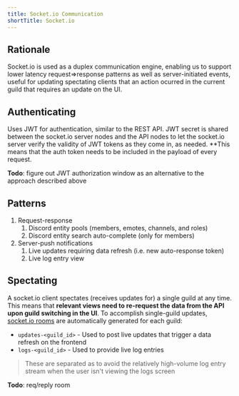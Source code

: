 ```yaml
---
title: Socket.io Communication
shortTitle: Socket.io
---
```


## Rationale

Socket.io is used as a duplex communication engine, enabling us to support lower latency request=>response patterns as well as server-initiated events, useful for updating spectating clients that an action ocurred in the current guild that requires an update on the UI.

## Authenticating

Uses JWT for authentication, similar to the REST API. JWT secret is shared between the socket.io server nodes and the API nodes to let the socket.io server verify the validity of JWT tokens as they come in, as needed. **This means that the auth token needs to be included in the payload of every request.

**Todo**: figure out JWT authorization window as an alternative to the approach described above

## Patterns

1. Request-response
   1. Discord entity pools (members, emotes, channels, and roles)
   2. Discord entity search auto-complete (only for members)
2. Server-push notifications
   1. Live updates requiring data refresh (i.e. new auto-response token)
   2. Live log entry view

## Spectating

A socket.io client spectates (receives updates for) a single guild at any time. This means that **relevant views need to re-request the data from the API upon guild switching in the UI**. To accomplish single-guild updates, [socket.io rooms](https://socket.io/docs/rooms-and-namespaces/#Rooms) are automatically generated for each guild:

- `updates-<guild_id>` - Used to post live updates that trigger a data refresh on the frontend
- `logs-<guild_id>` - Used to provide live log entries

> These are separated as to avoid the relatively high-volume log entry stream when the user isn't viewing the logs screen

**Todo**: req/reply room
